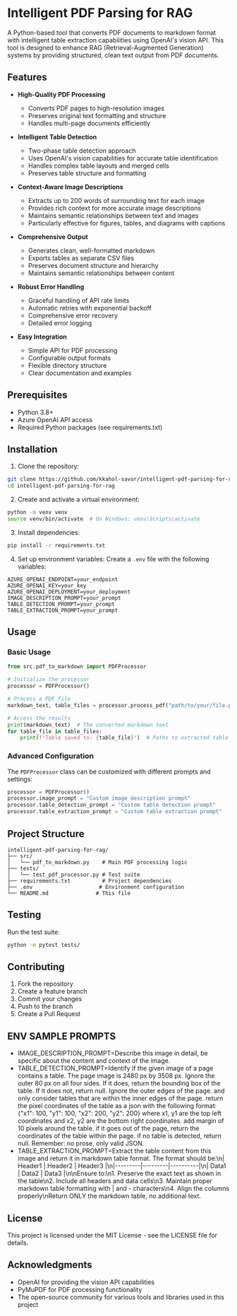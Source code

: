 # Intelligent PDF Parsing for RAG

A Python-based tool that converts PDF documents to markdown format with intelligent table extraction capabilities using OpenAI's vision API. This tool is designed to enhance RAG (Retrieval-Augmented Generation) systems by providing structured, clean text output from PDF documents.

## Features

- **High-Quality PDF Processing**
  - Converts PDF pages to high-resolution images
  - Preserves original text formatting and structure
  - Handles multi-page documents efficiently

- **Intelligent Table Detection**
  - Two-phase table detection approach
  - Uses OpenAI's vision capabilities for accurate table identification
  - Handles complex table layouts and merged cells
  - Preserves table structure and formatting

- **Context-Aware Image Descriptions**
  - Extracts up to 200 words of surrounding text for each image
  - Provides rich context for more accurate image descriptions
  - Maintains semantic relationships between text and images
  - Particularly effective for figures, tables, and diagrams with captions

- **Comprehensive Output**
  - Generates clean, well-formatted markdown
  - Exports tables as separate CSV files
  - Preserves document structure and hierarchy
  - Maintains semantic relationships between content

- **Robust Error Handling**
  - Graceful handling of API rate limits
  - Automatic retries with exponential backoff
  - Comprehensive error recovery
  - Detailed error logging

- **Easy Integration**
  - Simple API for PDF processing
  - Configurable output formats
  - Flexible directory structure
  - Clear documentation and examples

## Prerequisites

- Python 3.8+
- Azure OpenAI API access
- Required Python packages (see requirements.txt)

## Installation

1. Clone the repository:
```bash
git clone https://github.com/kkahol-savor/intelligent-pdf-parsing-for-rag.git
cd intelligent-pdf-parsing-for-rag
```

2. Create and activate a virtual environment:
```bash
python -m venv venv
source venv/bin/activate  # On Windows: venv\Scripts\activate
```

3. Install dependencies:
```bash
pip install -r requirements.txt
```

4. Set up environment variables:
Create a `.env` file with the following variables:
```env
AZURE_OPENAI_ENDPOINT=your_endpoint
AZURE_OPENAI_KEY=your_key
AZURE_OPENAI_DEPLOYMENT=your_deployment
IMAGE_DESCRIPTION_PROMPT=your_prompt
TABLE_DETECTION_PROMPT=your_prompt
TABLE_EXTRACTION_PROMPT=your_prompt
```

## Usage

### Basic Usage

```python
from src.pdf_to_markdown import PDFProcessor

# Initialize the processor
processor = PDFProcessor()

# Process a PDF file
markdown_text, table_files = processor.process_pdf("path/to/your/file.pdf")

# Access the results
print(markdown_text)  # The converted markdown text
for table_file in table_files:
    print(f"Table saved to: {table_file}")  # Paths to extracted table CSV files
```

### Advanced Configuration

The `PDFProcessor` class can be customized with different prompts and settings:

```python
processor = PDFProcessor()
processor.image_prompt = "Custom image description prompt"
processor.table_detection_prompt = "Custom table detection prompt"
processor.table_extraction_prompt = "Custom table extraction prompt"
```

## Project Structure

```
intelligent-pdf-parsing-for-rag/
├── src/
│   └── pdf_to_markdown.py    # Main PDF processing logic
├── tests/
│   └── test_pdf_processor.py # Test suite
├── requirements.txt          # Project dependencies
├── .env                     # Environment configuration
└── README.md               # This file
```

## Testing

Run the test suite:
```bash
python -m pytest tests/
```

## Contributing

1. Fork the repository
2. Create a feature branch
3. Commit your changes
4. Push to the branch
5. Create a Pull Request

## ENV SAMPLE PROMPTS

- IMAGE_DESCRIPTION_PROMPT=Describe this image in detail, be specific about the content and context of the image.
- TABLE_DETECTION_PROMPT=Identify if the given image of a page contains a table. The page image is 2480 px by 3508 px. Ignore the outer 80 px on all four sides. If it does, return the bounding box of the table. If it does not, return null. Ignore the outer edges of the page. and only consider tables that are within the inner edges of the page. return the pixel coordinates of the table as a json with the following format: {"x1": 100, "y1": 100, "x2": 200, "y2": 200} where x1, y1 are the top left coordinates and x2, y2 are the bottom right coordinates. add margin of 10 pixels around the table. if it goes out of the page, return the coordinates of the table within the page. if no table is detected, return null. Remember: no prose, only valid JSON.
- TABLE_EXTRACTION_PROMPT=Extract the table content from this image and return it in markdown table format. The format should be:\n| Header1 | Header2 | Header3 |\n|---------|---------|----------|\n| Data1   | Data2   | Data3   |\n\nEnsure to:\n1. Preserve the exact text as shown in the table\n2. Include all headers and data cells\n3. Maintain proper markdown table formatting with | and - characters\n4. Align the columns properly\nReturn ONLY the markdown table, no additional text.

## License

This project is licensed under the MIT License - see the LICENSE file for details.

## Acknowledgments

- OpenAI for providing the vision API capabilities
- PyMuPDF for PDF processing functionality
- The open-source community for various tools and libraries used in this project 